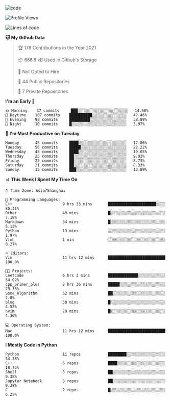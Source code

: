 
<!--
**liuyaanng/liuyaanng** is a ✨ _special_ ✨ repository because its `README.md` (this file) appears on your GitHub profile.

Here are some ideas to get you started:

- 🔭 I’m currently working on ...
- 🌱 I’m currently learning ...
- 👯 I’m looking to collaborate on ...
- 🤔 I’m looking for help with ...
- 💬 Ask me about ...
- 📫 How to reach me: ...
- 😄 Pronouns: ...
- ⚡ Fun fact: ...
-->


![code](https://cdn.jsdelivr.net/gh/liuyaanng/liuyaanng@1.0/code.gif) 

<!--START_SECTION:waka-->
![Profile Views](http://img.shields.io/badge/Profile%20Views-7-blue)

![Lines of code](https://img.shields.io/badge/From%20Hello%20World%20I%27ve%20Written-5.3%20million%20lines%20of%20code-blue)

**🐱 My Github Data** 

> 🏆 178 Contributions in the Year 2021
 > 
> 📦 666.8 kB Used in Github's Storage 
 > 
> 🚫 Not Opted to Hire
 > 
> 📜 44 Public Repositories 
 > 
> 🔑 7 Private Repositories  
 > 
**I'm an Early 🐤** 

```text
🌞 Morning    37 commits     ███░░░░░░░░░░░░░░░░░░░░░░   14.68% 
🌆 Daytime    107 commits    ██████████░░░░░░░░░░░░░░░   42.46% 
🌃 Evening    98 commits     █████████░░░░░░░░░░░░░░░░   38.89% 
🌙 Night      10 commits     █░░░░░░░░░░░░░░░░░░░░░░░░   3.97%

```
📅 **I'm Most Productive on Tuesday** 

```text
Monday       45 commits     ████░░░░░░░░░░░░░░░░░░░░░   17.86% 
Tuesday      56 commits     █████░░░░░░░░░░░░░░░░░░░░   22.22% 
Wednesday    48 commits     ████░░░░░░░░░░░░░░░░░░░░░   19.05% 
Thursday     25 commits     ██░░░░░░░░░░░░░░░░░░░░░░░   9.92% 
Friday       22 commits     ██░░░░░░░░░░░░░░░░░░░░░░░   8.73% 
Saturday     21 commits     ██░░░░░░░░░░░░░░░░░░░░░░░   8.33% 
Sunday       35 commits     ███░░░░░░░░░░░░░░░░░░░░░░   13.89%

```


📊 **This Week I Spent My Time On** 

```text
⌚︎ Time Zone: Asia/Shanghai

💬 Programming Languages: 
C++                      9 hrs 33 mins       █████████████████████░░░░   85.31% 
Other                    48 mins             █░░░░░░░░░░░░░░░░░░░░░░░░   7.18% 
Markdown                 34 mins             █░░░░░░░░░░░░░░░░░░░░░░░░   5.13% 
Python                   13 mins             ░░░░░░░░░░░░░░░░░░░░░░░░░   1.97% 
VimL                     1 min               ░░░░░░░░░░░░░░░░░░░░░░░░░   0.27%

🔥 Editors: 
Vim                      11 hrs 12 mins      █████████████████████████   100.0%

🐱‍💻 Projects: 
LeetCode                 6 hrs 3 mins        █████████████░░░░░░░░░░░░   54.02% 
cpp_primer_plus          2 hrs 36 mins       █████░░░░░░░░░░░░░░░░░░░░   23.33% 
Some_Algorithm           52 mins             ██░░░░░░░░░░░░░░░░░░░░░░░   7.8% 
blog                     30 mins             █░░░░░░░░░░░░░░░░░░░░░░░░   4.52% 
nvim                     29 mins             █░░░░░░░░░░░░░░░░░░░░░░░░   4.36%

💻 Operating System: 
Mac                      11 hrs 12 mins      █████████████████████████   100.0%

```

**I Mostly Code in Python** 

```text
Python                   11 repos            ████████░░░░░░░░░░░░░░░░░   34.38% 
C++                      6 repos             ████░░░░░░░░░░░░░░░░░░░░░   18.75% 
Shell                    3 repos             ██░░░░░░░░░░░░░░░░░░░░░░░   9.38% 
Jupyter Notebook         3 repos             ██░░░░░░░░░░░░░░░░░░░░░░░   9.38% 
C                        2 repos             █░░░░░░░░░░░░░░░░░░░░░░░░   6.25%

```



<!--END_SECTION:waka-->
